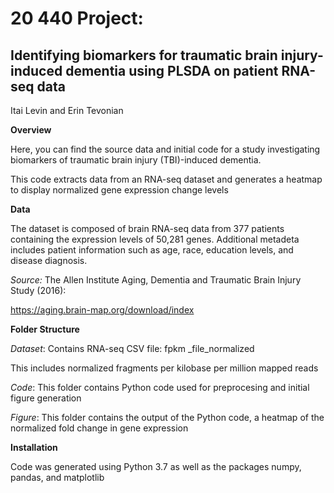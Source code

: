 # 20 440 Project:

## Identifying biomarkers for traumatic brain injury-induced dementia using PLSDA on patient RNA-seq data

Itai Levin and Erin Tevonian

**Overview**

Here, you can find the source data and initial code for a study
investigating biomarkers of traumatic brain injury (TBI)-induced
dementia.

This code extracts data from an RNA-seq dataset and generates a heatmap to display normalized gene expression change levels






**Data**

The dataset is composed of brain RNA-seq data from 377 patients
containing the expression levels of 50,281 genes. Additional metadeta
includes patient information such as age, race, education levels,
and disease diagnosis.

 *Source:* The Allen Institute Aging, Dementia and Traumatic Brain Injury Study (2016):

 https://aging.brain-map.org/download/index


**Folder Structure**

*Dataset*: Contains RNA-seq CSV file: fpkm _file_normalized

This includes normalized fragments per kilobase per million mapped reads

*Code*: This folder contains Python code used for preprocesing and initial figure generation

*Figure*: This folder contains the output of the Python code, a heatmap of the normalized
fold change in gene expression

**Installation**

Code was generated using Python 3.7
as well as the packages numpy, pandas, and matplotlib
